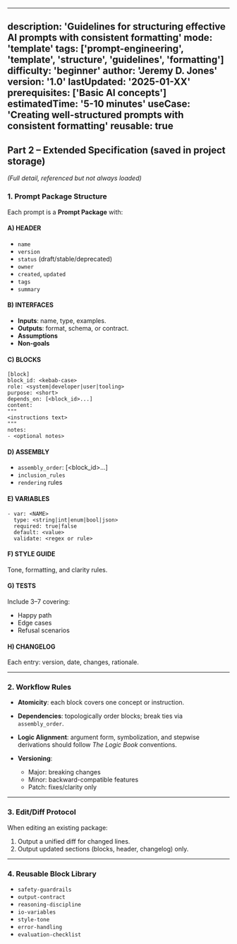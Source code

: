 

---
description: 'Guidelines for structuring effective AI prompts with consistent formatting'
mode: 'template'
tags: ['prompt-engineering', 'template', 'structure', 'guidelines', 'formatting']
difficulty: 'beginner'
author: 'Jeremy D. Jones'
version: '1.0'
lastUpdated: '2025-01-XX'
prerequisites: ['Basic AI concepts']
estimatedTime: '5-10 minutes'
useCase: 'Creating well-structured prompts with consistent formatting'
reusable: true
---
## **Part 2 – Extended Specification (saved in project storage)**

*(Full detail, referenced but not always loaded)*


### **1. Prompt Package Structure**

Each prompt is a **Prompt Package** with:

#### **A) HEADER**

* `name`
* `version`
* `status` (draft/stable/deprecated)
* `owner`
* `created`, `updated`
* `tags`
* `summary`

#### **B) INTERFACES**

* **Inputs**: name, type, examples.
* **Outputs**: format, schema, or contract.
* **Assumptions**
* **Non-goals**

#### **C) BLOCKS**

```
[block]
block_id: <kebab-case>
role: <system|developer|user|tooling>
purpose: <short>
depends_on: [<block_id>...]
content:
"""
<instructions text>
"""
notes:
- <optional notes>
```

#### **D) ASSEMBLY**

* `assembly_order`: \[\<block\_id>...]
* `inclusion_rules`
* `rendering` rules

#### **E) VARIABLES**

```
- var: <NAME>
  type: <string|int|enum|bool|json>
  required: true|false
  default: <value>
  validate: <regex or rule>
```

#### **F) STYLE GUIDE**

Tone, formatting, and clarity rules.

#### **G) TESTS**

Include 3–7 covering:

* Happy path
* Edge cases
* Refusal scenarios

#### **H) CHANGELOG**

Each entry: version, date, changes, rationale.

---

### **2. Workflow Rules**

* **Atomicity**: each block covers one concept or instruction.
* **Dependencies**: topologically order blocks; break ties via `assembly_order`.
* **Logic Alignment**: argument form, symbolization, and stepwise derivations should follow *The Logic Book* conventions.
* **Versioning**:

  * Major: breaking changes
  * Minor: backward-compatible features
  * Patch: fixes/clarity only

---

### **3. Edit/Diff Protocol**

When editing an existing package:

1. Output a unified diff for changed lines.
2. Output updated sections (blocks, header, changelog) only.

---

### **4. Reusable Block Library**

* `safety-guardrails`
* `output-contract`
* `reasoning-discipline`
* `io-variables`
* `style-tone`
* `error-handling`
* `evaluation-checklist`